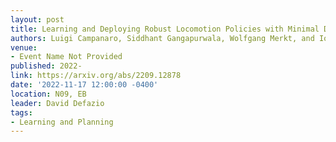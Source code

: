```yaml
---
layout: post
title: Learning and Deploying Robust Locomotion Policies with Minimal Dynamics Randomization
authors: Luigi Campanaro, Siddhant Gangapurwala, Wolfgang Merkt, and Ioannis Havoutis
venue:
- Event Name Not Provided
published: 2022-
link: https://arxiv.org/abs/2209.12878
date: '2022-11-17 12:00:00 -0400'
location: N09, EB
leader: David Defazio
tags:
- Learning and Planning
---
```


